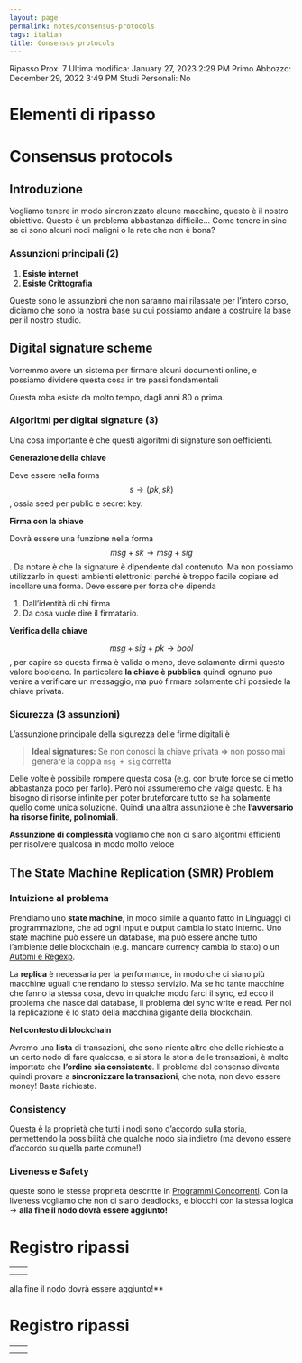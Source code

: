 ```yaml
---
layout: page
permalink: notes/consensus-protocols
tags: italian
title: Consensus protocols
---
```


Ripasso Prox: 7
Ultima modifica: January 27, 2023 2:29 PM
Primo Abbozzo: December 29, 2022 3:49 PM
Studi Personali: No

# Elementi di ripasso

# Consensus protocols

## Introduzione

Vogliamo tenere in modo sincronizzato alcune macchine, questo è il nostro obiettivo. Questo è un problema abbastanza difficile… Come tenere in sinc se ci sono alcuni nodi maligni o la rete che non è bona?

### Assunzioni principali (2)

1. **Esiste internet**
2. **Esiste Crittografia**

Queste sono le assunzioni che non saranno mai rilassate per l’intero corso, diciamo che sono la nostra base su cui possiamo andare a costruire la base per il nostro studio.

## Digital signature scheme

Vorremmo avere un sistema per firmare alcuni documenti online, e possiamo dividere questa cosa in tre passi fondamentali

Questa roba esiste da molto tempo, dagli anni 80 o prima.

### Algoritmi per digital signature (3)

Una cosa importante è che questi algoritmi di signature son oefficienti.

**Generazione della chiave**

Deve essere nella forma $$s \to (pk, sk)$$, ossia seed per public e secret key.

**Firma con la chiave**

Dovrà essere una funzione nella forma $$msg + sk \to msg + sig$$. Da notare è che la signature è dipendente dal contenuto. Ma non possiamo utilizzarlo in questi ambienti elettronici perché è troppo facile copiare ed incollare una forma. Deve essere per forza che dipenda

1. Dall’identità di chi firma
2. Da cosa vuole dire il firmatario.

**Verifica della chiave**

$$msg + sig + pk \to bool$$, per capire se questa firma è valida o meno, deve solamente dirmi questo valore booleano. In particolare **la chiave è pubblica** quindi ognuno può venire a verificare un messaggio, ma può firmare solamente chi possiede la chiave privata.

### Sicurezza (3 assunzioni)

L’assunzione principale della sigurezza delle firme digitali è

> **Ideal signatures:** Se non conosci la chiave privata ⇒ non posso mai generare la coppia `msg + sig` corretta
>

Delle volte è possibile rompere questa cosa (e.g. con brute force se ci metto abbastanza poco per farlo). Però noi assumeremo che valga questo. E ha bisogno di risorse infinite per poter bruteforcare tutto se ha solamente quello come unica soluzione. Quindi una altra assunzione è che **l’avversario ha risorse finite, polinomiali**.

**Assunzione di complessità** vogliamo che non ci siano algoritmi efficienti per risolvere qualcosa in modo molto veloce

## The State Machine Replication (SMR) Problem

### Intuizione al problema

Prendiamo uno **state machine**, in modo simile a quanto fatto in Linguaggi di programmazione, che ad ogni input e output cambia lo stato interno. Uno state machine può essere un database, ma può essere anche tutto l’ambiente delle blockchain (e.g. mandare currency cambia lo stato) o un [Automi e Regexp](/notes/automi-e-regexp).

La **replica** è necessaria per la performance, in modo che ci siano più macchine uguali che rendano lo stesso servizio. Ma se ho tante macchine che fanno la stessa cosa, devo in qualche modo farci il sync, ed ecco il problema che nasce dai database, il problema dei sync write e read. Per noi la replicazione è lo stato della macchina gigante della blockchain.

**Nel contesto di blockchain**

Avremo una **lista** di transazioni, che sono niente altro che delle richieste a un certo nodo di fare qualcosa, e si stora la storia delle transazioni, è molto importate che **l’ordine sia consistente**. Il problema del consenso diventa quindi provare a **sincronizzare la transazioni**, che nota, non devo essere money! Basta richieste.

### Consistency

Questa è la proprietà che tutti i nodi sono d’accordo sulla storia, permettendo la possibilità che qualche nodo sia indietro (ma devono essere d’accordo su quella parte comune!)

### Liveness e Safety

queste sono le stesse proprietà descritte in [Programmi Concorrenti](/notes/programmi-concorrenti). Con la liveness vogliamo che non ci siano deadlocks, e blocchi con la stessa logica → **alla fine il nodo dovrà essere aggiunto!**

# Registro ripassi

|  |  |
| --- | --- |
|  |  |
|  |  |
alla fine il nodo dovrà essere aggiunto!**

# Registro ripassi

|  |  |
| --- | --- |
|  |  |
|  |  |